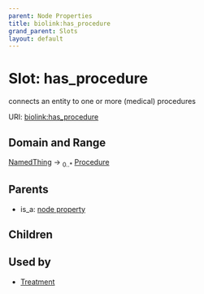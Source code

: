 ```yaml
---
parent: Node Properties
title: biolink:has_procedure
grand_parent: Slots
layout: default
---
```


# Slot: has_procedure


connects an entity to one or more (medical) procedures

URI: [biolink:has_procedure](https://w3id.org/biolink/vocab/has_procedure)

## Domain and Range

[NamedThing](NamedThing.md) ->  <sub>0..*</sub> [Procedure](Procedure.md)

## Parents

 *  is_a: [node property](node_property.md)

## Children


## Used by

 * [Treatment](Treatment.md)
